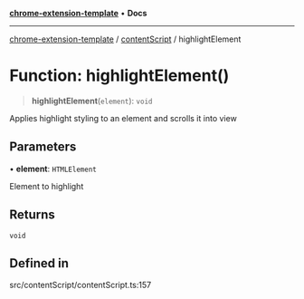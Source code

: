 [**chrome-extension-template**](../../README.md) • **Docs**

***

[chrome-extension-template](../../modules.md) / [contentScript](../README.md) / highlightElement

# Function: highlightElement()

> **highlightElement**(`element`): `void`

Applies highlight styling to an element and scrolls it into view

## Parameters

• **element**: `HTMLElement`

Element to highlight

## Returns

`void`

## Defined in

src/contentScript/contentScript.ts:157
